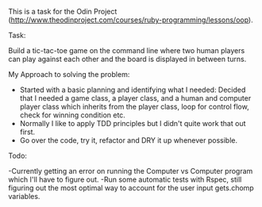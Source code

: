 This is a task for the Odin Project (http://www.theodinproject.com/courses/ruby-programming/lessons/oop).

Task:

Build a tic-tac-toe game on the command line where two human players can play against each other and the board is displayed in between turns.

My Approach to solving the problem:
- Started with a basic planning and identifying what I needed: Decided that I needed a game class, a player class, and a human and computer player class which inherits from the player class, loop for control flow, check for winning condition etc.
- Normally I like to apply TDD principles but I didn't quite work that out first.
- Go over the code, try it, refactor and DRY it up whenever possible.

Todo:

-Currently getting an error on running the Computer vs Computer program which I'll have to figure out.
-Run some automatic tests with Rspec, still figuring out the most optimal way to account for the user input gets.chomp variables.
